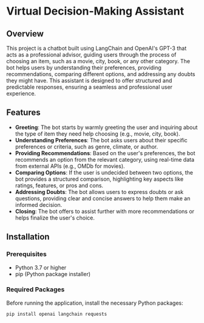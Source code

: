 # Virtual Decision-Making Assistant

## Overview

This project is a chatbot built using LangChain and OpenAI's GPT-3 that acts as a professional advisor, guiding users through the process of choosing an item, such as a movie, city, book, or any other category. The bot helps users by understanding their preferences, providing recommendations, comparing different options, and addressing any doubts they might have. This assistant is designed to offer structured and predictable responses, ensuring a seamless and professional user experience.

## Features

- **Greeting**: The bot starts by warmly greeting the user and inquiring about the type of item they need help choosing (e.g., movie, city, book).
- **Understanding Preferences**: The bot asks users about their specific preferences or criteria, such as genre, climate, or author.
- **Providing Recommendations**: Based on the user's preferences, the bot recommends an option from the relevant category, using real-time data from external APIs (e.g., OMDb for movies).
- **Comparing Options**: If the user is undecided between two options, the bot provides a structured comparison, highlighting key aspects like ratings, features, or pros and cons.
- **Addressing Doubts**: The bot allows users to express doubts or ask questions, providing clear and concise answers to help them make an informed decision.
- **Closing**: The bot offers to assist further with more recommendations or helps finalize the user's choice.

## Installation

### Prerequisites

- Python 3.7 or higher
- pip (Python package installer)

### Required Packages

Before running the application, install the necessary Python packages:

```bash
pip install openai langchain requests
